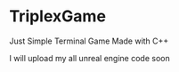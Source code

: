 # TriplexGame
Just Simple Terminal Game Made with C++ 

I will upload my all unreal engine code soon
